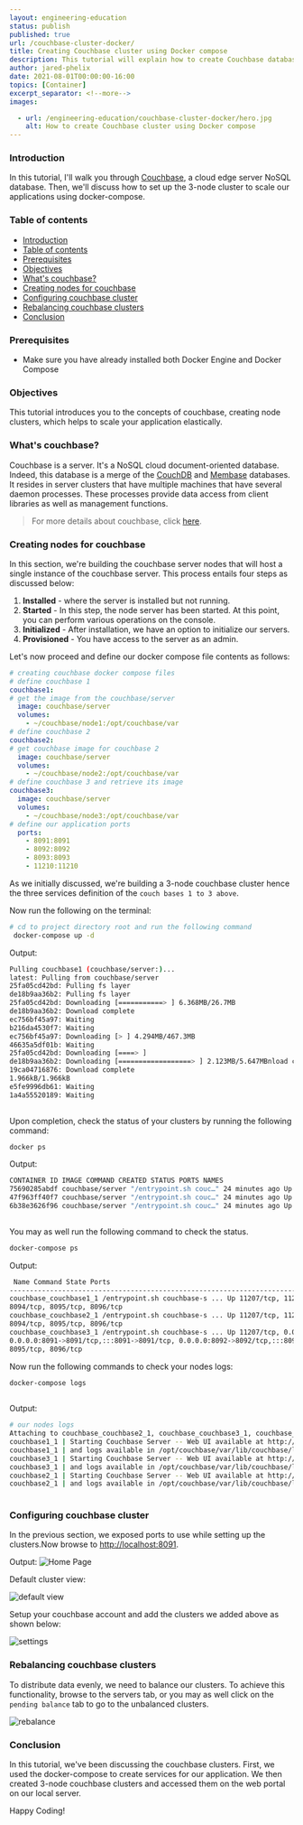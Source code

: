 ```yaml
---
layout: engineering-education
status: publish
published: true
url: /couchbase-cluster-docker/
title: Creating Couchbase cluster using Docker compose
description: This tutorial will explain how to create Couchbase database cluster and deploy to Docker compose
author: jared-phelix
date: 2021-08-01T00:00:00-16:00
topics: [Container]
excerpt_separator: <!--more-->
images:

  - url: /engineering-education/couchbase-cluster-docker/hero.jpg
    alt: How to create Couchbase cluster using Docker compose
---
```


### Introduction		
In this tutorial, I'll walk you through [Couchbase](https://www.couchbase.com), a cloud edge server NoSQL database. Then, we'll discuss how to set up the 3-node cluster to scale our applications using docker-compose.
		

### Table of contents
- [Introduction](#introduction)
- [Table of contents](#table-of-contents)
- [Prerequisites](#prerequisites)
- [Objectives](#objectives)
- [What's couchbase?](#whats-couchbase)
- [Creating nodes for couchbase](#creating-nodes-for-couchbase)
- [Configuring couchbase cluster](#configuring-couchbase-cluster)
- [Rebalancing couchbase clusters](#rebalancing-couchbase-clusters)
- [Conclusion](#conclusion)
		
### Prerequisites
- Make sure you have already installed both Docker Engine and Docker Compose
		
### Objectives
This tutorial introduces you to the concepts of couchbase, creating node clusters, which helps to scale your application elastically.
		

### What's couchbase?
Couchbase is a server. It's a NoSQL cloud document-oriented database.
Indeed, this database is a merge of the [CouchDB](https://couchdb.apache.org) and [Membase](https://blog.couchbase.com/what-exactly-membase/) databases. 
It resides in server clusters that have multiple machines that have several daemon processes. These processes provide data access from client libraries as well as management functions.
		

> For more details about couchbase, click [here](https://dzone.com/articles/couchbase-architecture-deep). 
		
### Creating nodes for couchbase
In this section, we're building the couchbase server nodes that will host a single instance of the couchbase server. This process entails four steps as discussed below: 

1. **Installed** - where the server is installed but not running.
2. **Started** - In this step, the node server has been started. At this point, you can perform various operations on the console.
3. **Initialized** - After installation, we have an option to initialize our servers.
4. **Provisioned** - You have access to the server as an admin.
		

Let's now proceed and define our docker compose file contents as follows: 
		
```yaml
# creating couchbase docker compose files
# define couchbase 1
couchbase1:
# get the image from the couchbase/server
  image: couchbase/server
  volumes:
    - ~/couchbase/node1:/opt/couchbase/var
# define couchbase 2
couchbase2:
# get couchbase image for couchbase 2
  image: couchbase/server
  volumes:
    - ~/couchbase/node2:/opt/couchbase/var
# define couchbase 3 and retrieve its image
couchbase3:
  image: couchbase/server
  volumes:
    - ~/couchbase/node3:/opt/couchbase/var
# define our application ports
  ports:
    - 8091:8091
    - 8092:8092 
    - 8093:8093 
    - 11210:11210
```
		

As we initially discussed, we're building a 3-node couchbase cluster hence the three services definition of the `couch bases 1 to 3 above`.
		
Now run the following on the terminal: 
		

```bash
# cd to project directory root and run the following command
 docker-compose up -d
```
		

Output:
		

```bash
Pulling couchbase1 (couchbase/server:)...
latest: Pulling from couchbase/server
25fa05cd42bd: Pulling fs layer
de18b9aa36b2: Pulling fs layer
25fa05cd42bd: Downloading [===========> ] 6.368MB/26.7MB
de18b9aa36b2: Download complete
ec756bf45a97: Waiting
b216da4530f7: Waiting
ec756bf45a97: Downloading [> ] 4.294MB/467.3MB
46635a5df01b: Waiting
25fa05cd42bd: Downloading [====> ]
de18b9aa36b2: Downloading [==================> ] 2.123MB/5.647MBnload complete
19ca04716876: Download complete
1.966kB/1.966kB
e5fe9996db61: Waiting
1a4a55520189: Waiting
		
```
Upon completion, check the status of your clusters by running the following command: 
		

```bash
docker ps
```	

Output:
		

```bash
CONTAINER ID IMAGE COMMAND CREATED STATUS PORTS NAMES
75690285abdf couchbase/server "/entrypoint.sh couc…" 24 minutes ago Up 24 minutes 8091-8096/tcp, 11207/tcp, 11210-11211/tcp, 18091-18096/tcp couchbase_couchbase2_1
47f963ff40f7 couchbase/server "/entrypoint.sh couc…" 24 minutes ago Up 24 minutes 8094-8096/tcp, 0.0.0.0:8091-8093->8091-8093/tcp, :::8091-8093->8091-8093/tcp, 11207/tcp, 11211/tcp, 0.0.0.0:11210->11210/tcp, :::11210->11210/tcp, 18091-18096/tcp couchbase_couchbase3_1
6b38e3626f96 couchbase/server "/entrypoint.sh couc…" 24 minutes ago Up 24 minutes 8091-8096/tcp, 11207/tcp, 11210-11211/tcp, 18091-18096/tcp couchbase_couchbase1_1
		
```
		

You may as well run the following command to check the status. 
		
```bash
docker-compose ps
```
		

Output:
		

```bash
 Name Command State Ports 
-----------------------------------------------------------------------------------------------------------------------------------------------------------------------------------------------------------
couchbase_couchbase1_1 /entrypoint.sh couchbase-s ... Up 11207/tcp, 11210/tcp, 11211/tcp, 18091/tcp, 18092/tcp, 18093/tcp, 18094/tcp, 18095/tcp, 18096/tcp, 8091/tcp, 8092/tcp, 8093/tcp, 
8094/tcp, 8095/tcp, 8096/tcp 
couchbase_couchbase2_1 /entrypoint.sh couchbase-s ... Up 11207/tcp, 11210/tcp, 11211/tcp, 18091/tcp, 18092/tcp, 18093/tcp, 18094/tcp, 18095/tcp, 18096/tcp, 8091/tcp, 8092/tcp, 8093/tcp, 
8094/tcp, 8095/tcp, 8096/tcp 
couchbase_couchbase3_1 /entrypoint.sh couchbase-s ... Up 11207/tcp, 0.0.0.0:11210->11210/tcp,:::11210->11210/tcp, 11211/tcp, 18091/tcp, 18092/tcp, 18093/tcp, 18094/tcp, 18095/tcp, 18096/tcp, 
0.0.0.0:8091->8091/tcp,:::8091->8091/tcp, 0.0.0.0:8092->8092/tcp,:::8092->8092/tcp, 0.0.0.0:8093->8093/tcp,:::8093->8093/tcp, 8094/tcp, 
8095/tcp, 8096/tcp 
```
		

Now run the following commands to check your nodes logs:
		

```bash
docker-compose logs
		
```
		

Output:
		

```bash
# our nodes logs
Attaching to couchbase_couchbase2_1, couchbase_couchbase3_1, couchbase_couchbase1_1
couchbase1_1 | Starting Couchbase Server -- Web UI available at http://<ip>:8091
couchbase1_1 | and logs available in /opt/couchbase/var/lib/couchbase/logs
couchbase3_1 | Starting Couchbase Server -- Web UI available at http://<ip>:8091
couchbase3_1 | and logs available in /opt/couchbase/var/lib/couchbase/logs
couchbase2_1 | Starting Couchbase Server -- Web UI available at http://<ip>:8091
couchbase2_1 | and logs available in /opt/couchbase/var/lib/couchbase/logs
		
```
		
### Configuring couchbase cluster
In the previous section, we exposed ports to use while setting up the clusters.Now browse to [http://localhost:8091](http://localhost:8091).
		
Output:
![Home Page](/engineering-education/couchbase-cluster-docker/home.png)
		
Default cluster view:
		
![default view](/engineering-education/couchbase-cluster-docker/default.png)
		
Setup your couchbase account and add the clusters we added above as shown below:
		
![settings](/engineering-education/couchbase-cluster-docker/setting.png)
		
### Rebalancing couchbase clusters
To distribute data evenly, we need to balance our clusters. 
To achieve this functionality, browse to the servers tab, or you may as well click on the `pending balance` tab to go to the unbalanced clusters.

![rebalance](/engineering-education/couchbase-cluster-docker/rebalance.png)
		

### Conclusion	
In this tutorial, we've been discussing the couchbase clusters. First, we used the docker-compose to create services for our application. We then created 3-node couchbase clusters and accessed them on the web portal on our local server.
				
Happy Coding!
